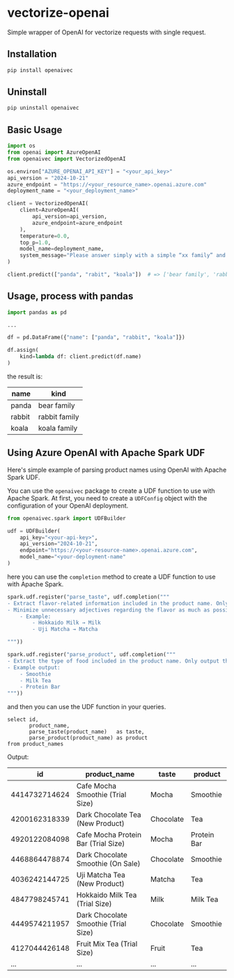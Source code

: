 # vectorize-openai

Simple wrapper of OpenAI for vectorize requests with single request.

## Installation

```bash
pip install openaivec
```

## Uninstall

```bash
pip uninstall openaivec
```

## Basic Usage

```python
import os
from openai import AzureOpenAI
from openaivec import VectorizedOpenAI

os.environ["AZURE_OPENAI_API_KEY"] = "<your_api_key>"
api_version = "2024-10-21"
azure_endpoint = "https://<your_resource_name>.openai.azure.com"
deployment_name = "<your_deployment_name>"

client = VectorizedOpenAI(
    client=AzureOpenAI(
        api_version=api_version,
        azure_endpoint=azure_endpoint
    ),
    temperature=0.0,
    top_p=1.0,
    model_name=deployment_name,
    system_message="Please answer simply with a simple “xx family” and do not output anything else."
)

client.predict(["panda", "rabit", "koala"])  # => ['bear family', 'rabbit family', 'koala family']
```

## Usage, process with pandas

```python
import pandas as pd

...

df = pd.DataFrame({"name": ["panda", "rabbit", "koala"]})

df.assign(
    kind=lambda df: client.predict(df.name)
)
```

the result is:

| name   | kind          |
|--------|---------------|
| panda  | bear family   |
| rabbit | rabbit family |
| koala  | koala family  |

## Using Azure OpenAI with Apache Spark UDF

Here's simple example of parsing product names using OpenAI with Apache Spark UDF.

You can use the `openaivec` package to create a UDF function to use with Apache Spark.
At first, you need to create a `UDFConfig` object with the configuration of your OpenAI deployment.

```python
from openaivec.spark import UDFBuilder

udf = UDFBuilder(
    api_key="<your-api-key>",
    api_version="2024-10-21",
    endpoint="https://<your-resource-name>.openai.azure.com",
    model_name="<your-deployment-name"
)

```

here you can use the `completion` method to create a UDF function to use with Apache Spark.

```python
spark.udf.register("parse_taste", udf.completion("""
- Extract flavor-related information included in the product name. Only output the flavor name concisely, and nothing else.  
- Minimize unnecessary adjectives regarding the flavor as much as possible.  
    - Example:  
        - Hokkaido Milk → Milk  
        - Uji Matcha → Matcha  

"""))

spark.udf.register("parse_product", udf.completion("""
- Extract the type of food included in the product name. Only output the food category and nothing else.  
- Example output:  
    - Smoothie  
    - Milk Tea  
    - Protein Bar  
"""))
```

and then you can use the UDF function in your queries.

```sparksql
select id,
       product_name,
       parse_taste(product_name)   as taste,
       parse_product(product_name) as product
from product_names
```

Output:

| id            | product_name                         | taste     | product     |
|---------------|--------------------------------------|-----------|-------------|
| 4414732714624 | Cafe Mocha Smoothie (Trial Size)     | Mocha     | Smoothie    |
| 4200162318339 | Dark Chocolate Tea (New Product)     | Chocolate | Tea         |
| 4920122084098 | Cafe Mocha Protein Bar (Trial Size)  | Mocha     | Protein Bar |
| 4468864478874 | Dark Chocolate Smoothie (On Sale)    | Chocolate | Smoothie    |
| 4036242144725 | Uji Matcha Tea (New Product)         | Matcha    | Tea         |
| 4847798245741 | Hokkaido Milk Tea (Trial Size)       | Milk      | Milk Tea    |
| 4449574211957 | Dark Chocolate Smoothie (Trial Size) | Chocolate | Smoothie    |
| 4127044426148 | Fruit Mix Tea (Trial Size)           | Fruit     | Tea         |
| ...           | ...                                  | ...       | ...         |




